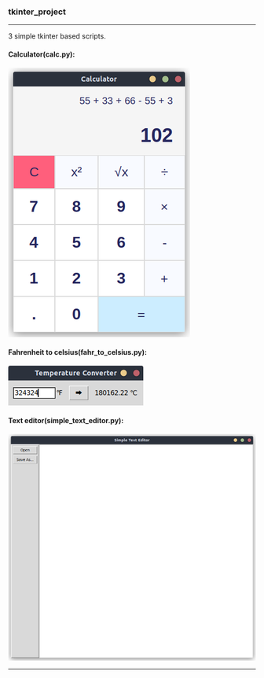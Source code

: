 ### tkinter_project
___

3 simple tkinter based scripts.

#### Calculator(calc.py):
![calc.png](calc.png)

#### Fahrenheit to celsius(fahr_to_celsius.py):
![fahr_to_cels.png](fahr_to_cels.png)

#### Text editor(simple_text_editor.py):
![txt_editor.png](txt_editor.png)

___
